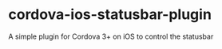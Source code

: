 cordova-ios-statusbar-plugin
============================

A simple plugin for Cordova 3+ on iOS to control the statusbar
